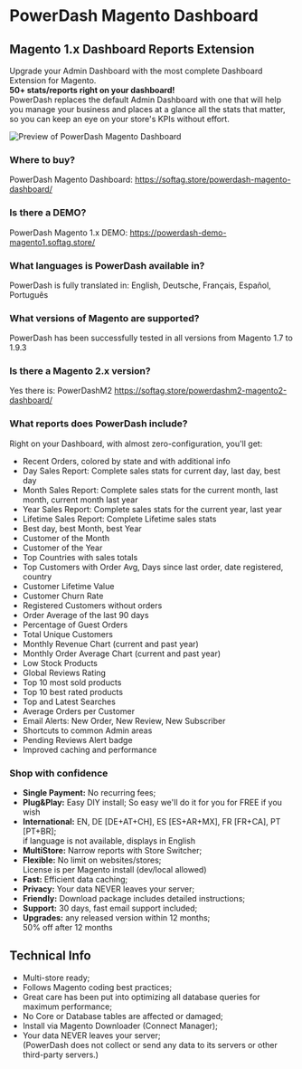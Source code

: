 # PowerDash Magento Dashboard

## Magento 1.x Dashboard Reports Extension

Upgrade your Admin Dashboard with the most complete Dashboard Extension for Magento.  
**50+ stats/reports right on your dashboard!**  
PowerDash replaces the default Admin Dashboard with one that will help you manage your business and places at a glance all the stats that matter, so you can keep an eye on your store's KPIs without effort.

![Preview of PowerDash Magento Dashboard](https://softag.store/media/m1connect-feat.jpg)


### Where to buy?
PowerDash Magento Dashboard: https://softag.store/powerdash-magento-dashboard/

### Is there a DEMO?
PowerDash Magento 1.x DEMO: https://powerdash-demo-magento1.softag.store/

### What languages is PowerDash available in?
PowerDash is fully translated in: English, Deutsche, Français, Español, Português

### What versions of Magento are supported?
PowerDash has been successfully tested in all versions from Magento 1.7 to 1.9.3

### Is there a Magento 2.x version?
Yes there is: PowerDashM2 https://softag.store/powerdashm2-magento2-dashboard/

### What reports does PowerDash include?
Right on your Dashboard, with almost zero-configuration, you'll get:  
- Recent Orders, colored by state and with additional info
- Day Sales Report: Complete sales stats for current day, last day, best day
- Month Sales Report: Complete sales stats for the current month, last month, current month last year
- Year Sales Report: Complete sales stats for the current year, last year
- Lifetime Sales Report: Complete Lifetime sales stats
- Best day, best Month, best Year
- Customer of the Month
- Customer of the Year
- Top Countries with sales totals
- Top Customers with Order Avg, Days since last order, date registered, country
- Customer Lifetime Value
- Customer Churn Rate
- Registered Customers without orders
- Order Average of the last 90 days
- Percentage of Guest Orders
- Total Unique Customers
- Monthly Revenue Chart (current and past year)
- Monthly Order Average Chart (current and past year)
- Low Stock Products
- Global Reviews Rating
- Top 10 most sold products
- Top 10 best rated products
- Top and Latest Searches
- Average Orders per Customer
- Email Alerts: New Order, New Review, New Subscriber
- Shortcuts to common Admin areas
- Pending Reviews Alert badge
- Improved caching and performance


### Shop with confidence
- **Single Payment:** No recurring fees;
- **Plug&Play:** Easy DIY install;
  So easy we'll do it for you for FREE if you wish
- **International:** EN, DE [DE+AT+CH], ES [ES+AR+MX], FR [FR+CA], PT [PT+BR];  
  if language is not available, displays in English
- **MultiStore:** Narrow reports with Store Switcher;
- **Flexible:** No limit on websites/stores;  
  License is per Magento install (dev/local allowed)
- **Fast:** Efficient data caching;
- **Privacy:** Your data NEVER leaves your server;
- **Friendly:** Download package includes detailed instructions;
- **Support:** 30 days, fast email support included;
- **Upgrades:** any released version within 12 months;  
  50% off after 12 months




## Technical Info
- Multi-store ready;
- Follows Magento coding best practices;
- Great care has been put into optimizing all database queries for maximum performance;
- No Core or Database tables are affected or damaged;
- Install via Magento Downloader (Connect Manager);
- Your data NEVER leaves your server;  
  (PowerDash does not collect or send any data to its servers or other third-party servers.)


